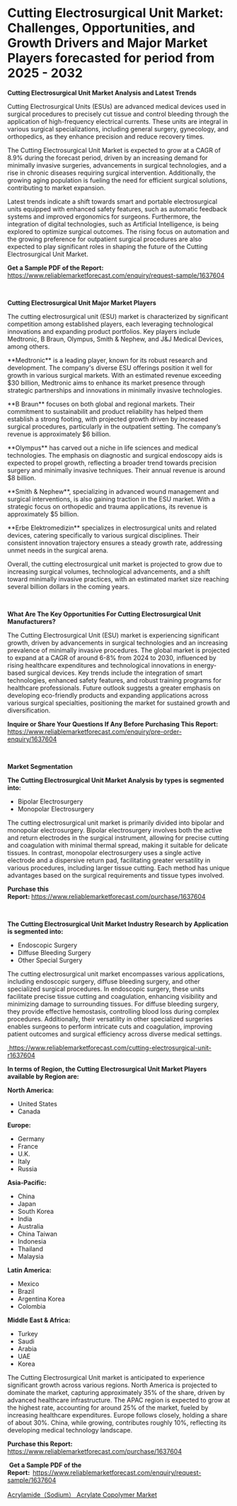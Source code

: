 <p><h1>Cutting Electrosurgical Unit Market: Challenges, Opportunities, and Growth Drivers and Major Market Players forecasted for period from 2025 - 2032</h1></p><p><strong>Cutting Electrosurgical Unit Market Analysis and Latest Trends</strong></p>
<p><p>Cutting Electrosurgical Units (ESUs) are advanced medical devices used in surgical procedures to precisely cut tissue and control bleeding through the application of high-frequency electrical currents. These units are integral in various surgical specializations, including general surgery, gynecology, and orthopedics, as they enhance precision and reduce recovery times.</p><p>The Cutting Electrosurgical Unit Market is expected to grow at a CAGR of 8.9% during the forecast period, driven by an increasing demand for minimally invasive surgeries, advancements in surgical technologies, and a rise in chronic diseases requiring surgical intervention. Additionally, the growing aging population is fueling the need for efficient surgical solutions, contributing to market expansion.</p><p>Latest trends indicate a shift towards smart and portable electrosurgical units equipped with enhanced safety features, such as automatic feedback systems and improved ergonomics for surgeons. Furthermore, the integration of digital technologies, such as Artificial Intelligence, is being explored to optimize surgical outcomes. The rising focus on automation and the growing preference for outpatient surgical procedures are also expected to play significant roles in shaping the future of the Cutting Electrosurgical Unit Market.</p></p>
<p><strong>Get a Sample PDF of the Report:&nbsp;</strong> <a href="https://www.reliablemarketforecast.com/enquiry/request-sample/1637604?utm_campaign=3130&utm_medium=2&utm_source=Github&utm_content=ia&utm_term=23032025&utm_id=cutting-electrosurgical-unit">https://www.reliablemarketforecast.com/enquiry/request-sample/1637604</a></p>
<p>&nbsp;</p>
<p><strong>Cutting Electrosurgical Unit Major Market Players</strong></p>
<p><p>The cutting electrosurgical unit (ESU) market is characterized by significant competition among established players, each leveraging technological innovations and expanding product portfolios. Key players include Medtronic, B Braun, Olympus, Smith & Nephew, and J&J Medical Devices, among others.</p><p>**Medtronic** is a leading player, known for its robust research and development. The company's diverse ESU offerings position it well for growth in various surgical markets. With an estimated revenue exceeding $30 billion, Medtronic aims to enhance its market presence through strategic partnerships and innovations in minimally invasive technologies.</p><p>**B Braun** focuses on both global and regional markets. Their commitment to sustainabilit and product reliability has helped them establish a strong footing, with projected growth driven by increased surgical procedures, particularly in the outpatient setting. The company’s revenue is approximately $6 billion.</p><p>**Olympus** has carved out a niche in life sciences and medical technologies. The emphasis on diagnostic and surgical endoscopy aids is expected to propel growth, reflecting a broader trend towards precision surgery and minimally invasive techniques. Their annual revenue is around $8 billion.</p><p>**Smith & Nephew**, specializing in advanced wound management and surgical interventions, is also gaining traction in the ESU market. With a strategic focus on orthopedic and trauma applications, its revenue is approximately $5 billion.</p><p>**Erbe Elektromedizin** specializes in electrosurgical units and related devices, catering specifically to various surgical disciplines. Their consistent innovation trajectory ensures a steady growth rate, addressing unmet needs in the surgical arena.</p><p>Overall, the cutting electrosurgical unit market is projected to grow due to increasing surgical volumes, technological advancements, and a shift toward minimally invasive practices, with an estimated market size reaching several billion dollars in the coming years.</p></p>
<p>&nbsp;</p>
<p><strong>What Are The Key Opportunities For Cutting Electrosurgical Unit Manufacturers?</strong></p>
<p><p>The Cutting Electrosurgical Unit (ESU) market is experiencing significant growth, driven by advancements in surgical technologies and an increasing prevalence of minimally invasive procedures. The global market is projected to expand at a CAGR of around 6-8% from 2024 to 2030, influenced by rising healthcare expenditures and technological innovations in energy-based surgical devices. Key trends include the integration of smart technologies, enhanced safety features, and robust training programs for healthcare professionals. Future outlook suggests a greater emphasis on developing eco-friendly products and expanding applications across various surgical specialties, positioning the market for sustained growth and diversification.</p></p>
<p><strong>Inquire or Share Your Questions If Any Before Purchasing This Report:</strong> <a href="https://www.reliablemarketforecast.com/enquiry/pre-order-enquiry/1637604?utm_campaign=3130&utm_medium=2&utm_source=Github&utm_content=ia&utm_term=23032025&utm_id=cutting-electrosurgical-unit">https://www.reliablemarketforecast.com/enquiry/pre-order-enquiry/1637604</a></p>
<p>&nbsp;</p>
<p><strong>Market Segmentation</strong></p>
<p><strong>The Cutting Electrosurgical Unit Market Analysis by types is segmented into:</strong></p>
<p><ul><li>Bipolar Electrosurgery</li><li>Monopolar Electrosurgery</li></ul></p>
<p><p>The cutting electrosurgical unit market is primarily divided into bipolar and monopolar electrosurgery. Bipolar electrosurgery involves both the active and return electrodes in the surgical instrument, allowing for precise cutting and coagulation with minimal thermal spread, making it suitable for delicate tissues. In contrast, monopolar electrosurgery uses a single active electrode and a dispersive return pad, facilitating greater versatility in various procedures, including larger tissue cutting. Each method has unique advantages based on the surgical requirements and tissue types involved.</p></p>
<p><strong>Purchase this Report:&nbsp;</strong><a href="https://www.reliablemarketforecast.com/purchase/1637604?utm_campaign=3130&utm_medium=2&utm_source=Github&utm_content=ia&utm_term=23032025&utm_id=cutting-electrosurgical-unit">https://www.reliablemarketforecast.com/purchase/1637604</a></p>
<p>&nbsp;</p>
<p><strong>The Cutting Electrosurgical Unit Market Industry Research by Application is segmented into:</strong></p>
<p><ul><li>Endoscopic Surgery</li><li>Diffuse Bleeding Surgery</li><li>Other Special Surgery</li></ul></p>
<p><p>The cutting electrosurgical unit market encompasses various applications, including endoscopic surgery, diffuse bleeding surgery, and other specialized surgical procedures. In endoscopic surgery, these units facilitate precise tissue cutting and coagulation, enhancing visibility and minimizing damage to surrounding tissues. For diffuse bleeding surgery, they provide effective hemostasis, controlling blood loss during complex procedures. Additionally, their versatility in other specialized surgeries enables surgeons to perform intricate cuts and coagulation, improving patient outcomes and surgical efficiency across diverse medical settings.</p></p>
<p><a href="https://www.reliablemarketforecast.com/cutting-electrosurgical-unit-r1637604?utm_campaign=3130&utm_medium=2&utm_source=Github&utm_content=ia&utm_term=23032025&utm_id=cutting-electrosurgical-unit">&nbsp;https://www.reliablemarketforecast.com/cutting-electrosurgical-unit-r1637604</a></p>
<p><strong>In terms of Region, the Cutting Electrosurgical Unit Market Players available by Region are:</strong></p>
<p>
    <p> <strong> North America: </strong>
        <ul>
            <li>United States</li>
            <li>Canada</li>
        </ul>
        </p> 
    <p> <strong> Europe: </strong>
        <ul>
            <li>Germany</li>
            <li>France</li>
            <li>U.K.</li>
            <li>Italy</li>
            <li>Russia</li>
        </ul>
        </p> 
    <p> <strong> Asia-Pacific: </strong>
        <ul>
            <li>China</li>
            <li>Japan</li>
            <li>South Korea</li>
            <li>India</li>
            <li>Australia</li>
            <li>China Taiwan</li>
            <li>Indonesia</li>
            <li>Thailand</li>
            <li>Malaysia</li>
        </ul>
        </p> 
    <p> <strong> Latin America: </strong>
        <ul>
            <li>Mexico</li>
            <li>Brazil</li>
            <li>Argentina Korea</li>
            <li>Colombia</li>
        </ul>
        </p> 
    <p> <strong> Middle East & Africa: </strong>
        <ul>
            <li>Turkey</li>
            <li>Saudi</li>
            <li>Arabia</li>
            <li>UAE</li>
            <li>Korea</li>
        </ul>
    </p>
    </p>
<p><p>The Cutting Electrosurgical Unit market is anticipated to experience significant growth across various regions. North America is projected to dominate the market, capturing approximately 35% of the share, driven by advanced healthcare infrastructure. The APAC region is expected to grow at the highest rate, accounting for around 25% of the market, fueled by increasing healthcare expenditures. Europe follows closely, holding a share of about 30%. China, while growing, contributes roughly 10%, reflecting its developing medical technology landscape.</p></p>
<p><strong>Purchase this Report: </strong><a href="https://www.reliablemarketforecast.com/purchase/1637604?utm_campaign=3130&utm_medium=2&utm_source=Github&utm_content=ia&utm_term=23032025&utm_id=cutting-electrosurgical-unit">https://www.reliablemarketforecast.com/purchase/1637604</a></p>
<p>&nbsp;<strong>Get a Sample PDF of the Report:&nbsp;&nbsp;</strong><a href="https://www.reliablemarketforecast.com/enquiry/request-sample/1637604?utm_campaign=3130&utm_medium=2&utm_source=Github&utm_content=ia&utm_term=23032025&utm_id=cutting-electrosurgical-unit">https://www.reliablemarketforecast.com/enquiry/request-sample/1637604</a></p>
<p><strong></strong></p>
<p><p><a href="https://github.com/daphnyvashdi/Market-Research-Report-List-1/blob/main/acrylamidesodium-acrylate-copolymer-market.md?utm_campaign=3130&utm_medium=2&utm_source=Github&utm_content=ia&utm_term=23032025&utm_id=cutting-electrosurgical-unit">Acrylamide（Sodium） Acrylate Copolymer Market</a></p></p>